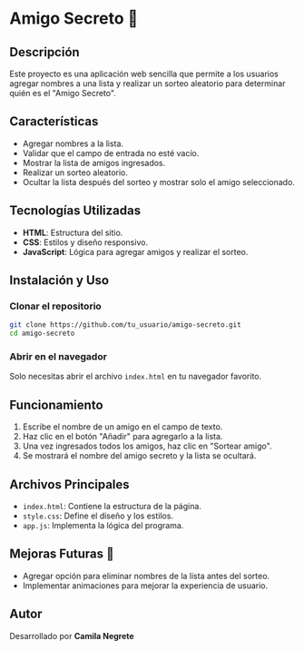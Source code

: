 # Amigo Secreto 🎁

## Descripción
Este proyecto es una aplicación web sencilla que permite a los usuarios agregar nombres a una lista y realizar un sorteo aleatorio para determinar quién es el "Amigo Secreto".

## Características
- Agregar nombres a la lista.
- Validar que el campo de entrada no esté vacío.
- Mostrar la lista de amigos ingresados.
- Realizar un sorteo aleatorio.
- Ocultar la lista después del sorteo y mostrar solo el amigo seleccionado.

## Tecnologías Utilizadas
- **HTML**: Estructura del sitio.
- **CSS**: Estilos y diseño responsivo.
- **JavaScript**: Lógica para agregar amigos y realizar el sorteo.

## Instalación y Uso
### Clonar el repositorio
```bash
git clone https://github.com/tu_usuario/amigo-secreto.git
cd amigo-secreto
```

### Abrir en el navegador
Solo necesitas abrir el archivo `index.html` en tu navegador favorito.

## Funcionamiento
1. Escribe el nombre de un amigo en el campo de texto.
2. Haz clic en el botón "Añadir" para agregarlo a la lista.
3. Una vez ingresados todos los amigos, haz clic en "Sortear amigo".
4. Se mostrará el nombre del amigo secreto y la lista se ocultará.

## Archivos Principales
- `index.html`: Contiene la estructura de la página.
- `style.css`: Define el diseño y los estilos.
- `app.js`: Implementa la lógica del programa.

## Mejoras Futuras 🚀
- Agregar opción para eliminar nombres de la lista antes del sorteo.
- Implementar animaciones para mejorar la experiencia de usuario.

## Autor
Desarrollado por **Camila Negrete**

